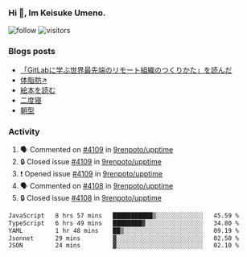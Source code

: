 ### Hi 👋, Im Keisuke Umeno.

<!--
**9renpoto/9renpoto** is a ✨ _special_ ✨ repository because its `README.md` (this file) appears on your GitHub profile.

Here are some ideas to get you started:

- 🔭 I’m currently working on ...
- 🌱 I’m currently learning ...
- 👯 I’m looking to collaborate on ...
- 🤔 I’m looking for help with ...
- 💬 Ask me about ...
- 📫 How to reach me: ...
- 😄 Pronouns: ...
- ⚡ Fun fact: ...
-->

![follow](https://img.shields.io/github/followers/9renpoto?label=Follow&style=social)
![visitors](https://komarev.com/ghpvc/?username=9renpoto&label=Profile%20views&color=0e75b6&style=flat)

### Blogs posts

<!-- BLOG-POST-LIST:START -->
- [「GitLabに学ぶ世界最先端のリモート組織のつくりかた」を読んだ](https://9renpoto.win/entry/2024/09/10/remote_organization)
- [体脂肪↗](https://9renpoto.win/entry/2024/08/12/gaining_fat)
- [絵本を読む](https://9renpoto.win/entry/2024/07/26/picture_book)
- [二度寝](https://9renpoto.win/entry/2024/07/18/going_back_to_sleep)
- [朝型](https://9renpoto.win/entry/2024/05/29/im-an-early)
<!-- BLOG-POST-LIST:END -->

### Activity

<!--START_SECTION:activity-->
1. 🗣 Commented on [#4109](https://github.com/9renpoto/upptime/issues/4109#issuecomment-2455885190) in [9renpoto/upptime](https://github.com/9renpoto/upptime)
2. 🔒 Closed issue [#4109](https://github.com/9renpoto/upptime/issues/4109) in [9renpoto/upptime](https://github.com/9renpoto/upptime)
3. ❗ Opened issue [#4109](https://github.com/9renpoto/upptime/issues/4109) in [9renpoto/upptime](https://github.com/9renpoto/upptime)
4. 🗣 Commented on [#4108](https://github.com/9renpoto/upptime/issues/4108#issuecomment-2455621902) in [9renpoto/upptime](https://github.com/9renpoto/upptime)
5. 🔒 Closed issue [#4108](https://github.com/9renpoto/upptime/issues/4108) in [9renpoto/upptime](https://github.com/9renpoto/upptime)
<!--END_SECTION:activity-->

<!--START_SECTION:waka-->

```txt
JavaScript   8 hrs 57 mins   ███████████▒░░░░░░░░░░░░░   45.59 %
TypeScript   6 hrs 49 mins   ████████▓░░░░░░░░░░░░░░░░   34.80 %
YAML         1 hr 48 mins    ██▒░░░░░░░░░░░░░░░░░░░░░░   09.19 %
Jsonnet      29 mins         ▓░░░░░░░░░░░░░░░░░░░░░░░░   02.50 %
JSON         24 mins         ▓░░░░░░░░░░░░░░░░░░░░░░░░   02.10 %
```

<!--END_SECTION:waka-->
